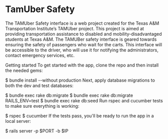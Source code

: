 # TamUber Safety 
The TAMUber Safety interface is a web project created for the Texas A&M Transportation Institute’s TAMUber project. This project is aimed at providing transportation assistance to disabled and mobility-disadvantaged students at Texas A&M. The TAMUBer safety interface is geared towards ensuring the safety of passengers who wait for the carts. This interface will be accessible to the driver, who will use it for notifying the administrators, contact emergency services, etc.

Getting started
To get started with the app, clone the repo and then install the needed gems:

$ bundle install --without production
Next, apply database migrations to both the dev and test databases:

$ bundle exec rake db:migrate
$ bundle exec rake db:migrate RAILS_ENV=test
$ bundle exec rake db:seed
Run rspec and cucumber tests to make sure everything is working:

$ rspec
$ cucumber
If the tests pass, you'll be ready to run the app in a local server:

$ rails server -p $PORT -b $IP
